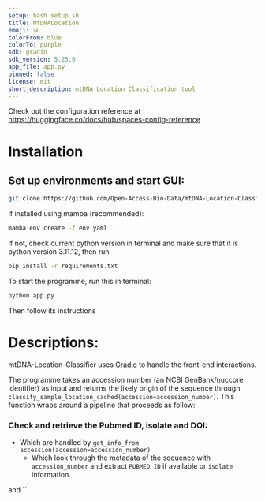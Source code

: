 ```yaml
---
setup: bash setup.sh
title: MtDNALocation
emoji: 📊
colorFrom: blue
colorTo: purple
sdk: gradio
sdk_version: 5.25.0
app_file: app.py
pinned: false
license: mit
short_description: mtDNA Location Classification tool
---
```


Check out the configuration reference at https://huggingface.co/docs/hub/spaces-config-reference

# Installation
## Set up environments and start GUI:
```bash
git clone https://github.com/Open-Access-Bio-Data/mtDNA-Location-Classifier.git
```
If installed using mamba (recommended):
```bash
mamba env create -f env.yaml
``` 
If not, check current python version in terminal and make sure that it is python version 3.11.12, then run
```bash
pip install -r requirements.txt
```
To start the programme, run this in terminal:
```bash
python app.py
```
Then follow its instructions
# Descriptions:
mtDNA-Location-Classifier uses [Gradio](https://www.gradio.app/docs) to handle the front-end interactions. 

The programme takes an accession number (an NCBI GenBank/nuccore identifier) as input and returns the likely origin of the sequence through `classify_sample_location_cached(accession=accession_number)`. This function wraps around a pipeline that proceeds as follow:
### Check and retrieve the Pubmed ID, isolate and DOI:
- Which are handled by 
        `get_info_from accession(accession=accession_number)`
    - Which look through the metadata of the sequence with `accession_number` and extract `PUBMED ID` if available or `isolate` information.

and 
``

